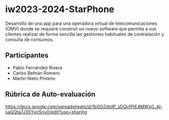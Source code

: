 # iw2023-2024-StarPhone
Desarrollo de una app para una operadora virtual de telecomunicaciones (OMV) donde se requiere construir un nuevo software que permita a sus clientes realizar de forma sencilla las gestiones habituales de contratación y consulta de consumos.

## Participantes
- Pablo Fernández Rivera 
- Carlos Beltrán Romero 
- Martín Nieto Pinteño 

## Rúbrica de Auto-evaluación
https://docs.google.com/spreadsheets/d/1bGOZdtdP_sDQvfPiE4MWxG_Al-saQQta7J35YxnSny0/edit?usp=sharing
